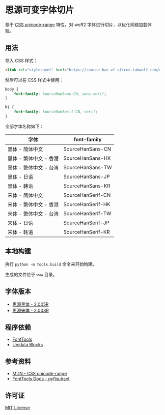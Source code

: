 # 思源可变字体切片

基于 [CSS unicode-range](https://developer.mozilla.org/en-US/docs/Web/CSS/@font-face/unicode-range) 特性，对 woff2 字体进行切片，以优化网络加载体验。

## 用法

导入 CSS 样式：

```html
<link rel="stylesheet" href="https://source-han-vf-sliced.takwolf.com/css/index.css">
```

然后可以在 CSS 样式中使用：

```css
body {
    font-family: SourceHanSans-CN, sans-serif;
}

h1 {
    font-family: SourceHanSerif-CN, serif;
}
```

全部字体名称如下：

| 字体 | font-family |
|---|---|
| 黑体 - 简体中文 | SourceHanSans-CN |
| 黑体 - 繁体中文 - 香港 | SourceHanSans-HK |
| 黑体 - 繁体中文 - 台湾 | SourceHanSans-TW |
| 黑体 - 日语 | SourceHanSans-JP |
| 黑体 - 韩语 | SourceHanSans-KR |
| 宋体 - 简体中文 | SourceHanSerif-CN |
| 宋体 - 繁体中文 - 香港 | SourceHanSerif-HK |
| 宋体 - 繁体中文 - 台湾 | SourceHanSerif-TW |
| 宋体 - 日语 | SourceHanSerif-JP |
| 宋体 - 韩语 | SourceHanSerif-KR |

## 本地构建

执行 `python -m tools.build` 命令来开始构建。

生成的文件位于 `www` 目录。

## 字体版本

- [思源黑体 - 2.005R](https://github.com/adobe-fonts/source-han-sans/releases/tag/2.005R)
- [思源宋体 - 2.003R](https://github.com/adobe-fonts/source-han-serif/releases/tag/2.003R)

## 程序依赖

- [FontTools](https://github.com/fonttools/fonttools)
- [Unidata Blocks](https://github.com/TakWolf/unidata-blocks)

## 参考资料

- [MDN - CSS unicode-range](https://developer.mozilla.org/en-US/docs/Web/CSS/@font-face/unicode-range)
- [FontTools Docs - pyftsubset](https://fonttools.readthedocs.io/en/latest/subset/)

## 许可证

[MIT License](LICENSE)

